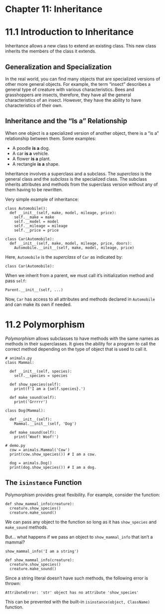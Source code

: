 # Chapter 11: Inheritance

# 11.1 Introduction to Inheritance

Inheritance allows a new class to extend an existing class.  This new class inherits the members of the class it extends.

## Generalization and Specialization

In the real world, you can find many objects that are specialized versions of other more general objects.  For example, the term “insect” describes a general type of creature with various characteristics.  Bees and grasshoppers are insects, therefore, they have all the general characteristics of an insect.  However, they have the ability to have characteristics of their own.

## Inheritance and the “Is a” Relationship

When one object is a specialized version of another object, there is a “is a” relationship between them.  Some examples:

- A poodle **is a** dog.
- A car **is a** vehicle.
- A flower **is a** plant.
- A rectangle **is a** shape.

Inheritance involves a superclass and a subclass.  The *superclass* is the general class and the *subclass* is the specialized class.  The subclass inherits attributes and methods from the superclass version without any of them having to be rewritten.

Very simple example of inheritance:


    class Automobile():
      def __init__(self, make, model, mileage, price):
        self.__make = make
        self.__model = model
        self.__mileage = mileage
        self.__price = price
    
    class Car(Automobile):
      def __init__(self, make, model, mileage, price, doors):
        Automobile.__init__(self, make, model, mileage, price)

Here, `Automobile` is the *superclass* of `Car` as indicated by:


    class Car(Automobile):

When we inherit from a parent, we must call it’s initialization method and pass `self`:


    Parent.__init__(self, ...)

Now, `Car` has access to all attributes and methods declared in `Automobile` and can make its own if needed.

# 11.2 Polymorphism

*Polymorphism* allows subclasses to have methods with the same names as methods in their superclasses.  It gives the ability for a program to call the correct method depending on the type of object that is used to call it.


    # animals.py
    class Mammal:
    
      def __init__(self, species):
        self.__species = species
    
      def show_species(self):
        print(f'I am a {self.species}.')
    
      def make_sound(self):
        print('Grrrrr')
    
    class Dog(Mammal):
    
      def __init__(self):
        Mammal.__init__(self, 'Dog')
    
      def make_sound(self):
        print('Woof! Woof!')
    
    # demo.py
      cow = animals.Mammal('Cow')
      print(cow.show_species()) # I am a cow.
      
      dog = animals.Dog()
      print(dog.show_species()) # I am a dog.


## The `isinstance` Function

Polymorphism provides great flexibility.  For example, consider the function:


    def show_mammal_info(creature):
      creature.show_species()
      creature.make_sound()

We can pass any object to the function so long as it has `show_species` and `make_sound` methods.

But… what happens if we pass an object to `show_mammal_info` that isn’t a mammal?


    show_mammal_info('I am a string')
    
    def show_mammal_info(creature):
      creature.show_species()
      creature.make_sound()

Since a string literal doesn’t have such methods, the following error is thrown:


    AttributeError: 'str' object has no attribute 'show_species'

This can be prevented with the built-in `isinstance(object, ClassName)` function.

